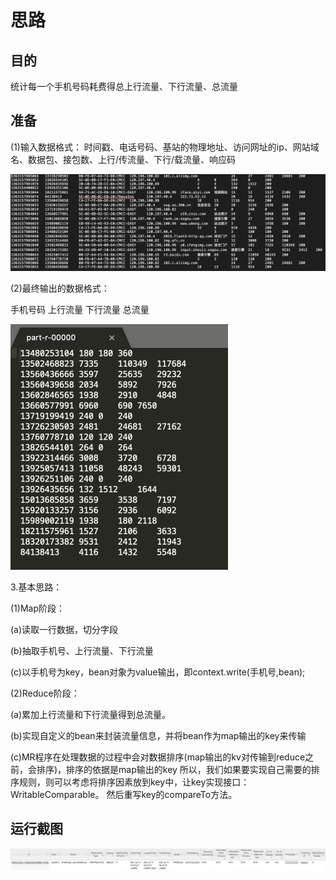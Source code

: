 # 思路

## 目的

统计每一个手机号码耗费得总上行流量、下行流量、总流量

## 准备

(1)输入数据格式：
时间戳、电话号码、基站的物理地址、访问网址的ip、网站域名、数据包、接包数、上行/传流量、下行/载流量、响应码

![数据格式.png](数据格式.png)

(2)最终输出的数据格式：

手机号码 上行流量 下行流量 总流量

![输出格式.png](输出格式.png)

3.基本思路：

(1)Map阶段：

(a)读取一行数据，切分字段

(b)抽取手机号、上行流量、下行流量

(c)以手机号为key，bean对象为value输出，即context.write(手机号,bean);

(2)Reduce阶段：

(a)累加上行流量和下行流量得到总流量。

(b)实现自定义的bean来封装流量信息，并将bean作为map输出的key来传输

(c)MR程序在处理数据的过程中会对数据排序(map输出的kv对传输到reduce之前，会排序)，排序的依据是map输出的key
所以，我们如果要实现自己需要的排序规则，则可以考虑将排序因素放到key中，让key实现接口：WritableComparable。 然后重写key的compareTo方法。


## 运行截图

![运行成功截图.jpg](运行成功截图.jpg)